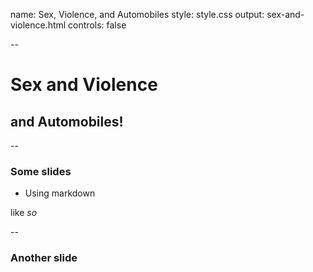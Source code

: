name: Sex, Violence, and Automobiles
style: style.css
output: sex-and-violence.html
controls: false

--

<div id="gradient"></div>

# Sex and Violence
## and Automobiles!

--

### Some slides

* Using markdown

like *so*

--

### Another slide
